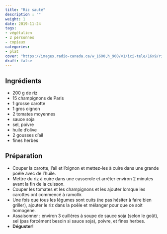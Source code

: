```yaml
---
title: "Riz sauté"
description : ""
weight: 1
date: 2019-11-24
tags:
- végétalien
- 2 personnes
- copieux
categories:
- plat
cover: "https://images.radio-canada.ca/w_1600,h_900/v1/ici-tele/16x9/riz-frit-poulet-marina-orsini.JPG"
draft: false
---
```



## Ingrédients
* 200 g de riz
* 15 champignons de Paris
* 1 grosse carotte
* 1 gros oignon
* 2 tomates moyennes
* sauce soja
* sel, poivre
* huile d’olive
* 2 gousses d’ail
* fines herbes

## Préparation
* Couper la carotte, l’ail et l’oignon et mettez-les à cuire dans une grande poêle avec de l’huile.
* Mettre du riz à cuire dans une casserole et arrêter environ 2 minutes avant la fin de la cuisson.
* Couper les tomates et les champignons et les ajouter lorsque les carottes ont commencé à ramollir.
* Une fois que tous les légumes sont cuits (ne pas hésiter à faire bien griller), ajouter le riz dans la poêle et mélanger pour que ce soit homogène.
* Assaisonner : environ 3 cuillères à soupe de sauce soja (selon le goût), sel (pas forcément besoin si sauce soja), poivre, et fines herbes.
* **Déguster**!
